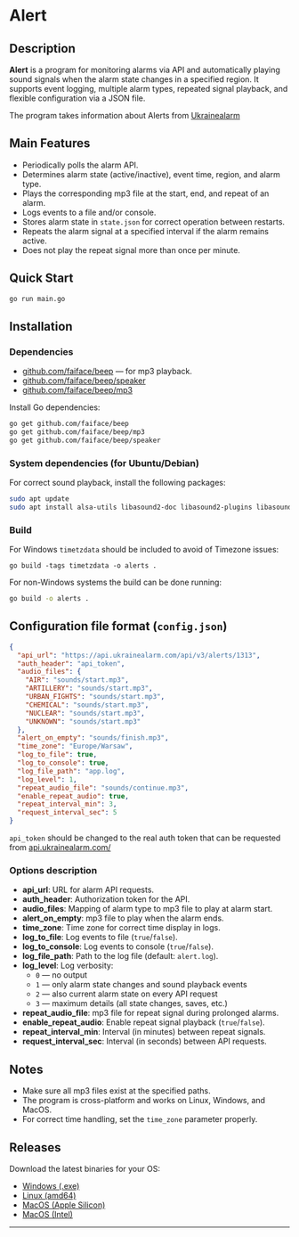 # Alert

## Description

**Alert** is a program for monitoring alarms via API and automatically playing sound signals when the alarm state changes in a specified region. It supports event logging, multiple alarm types, repeated signal playback, and flexible configuration via a JSON file.

The program takes information about Alerts from [Ukrainealarm](https://api.ukrainealarm.com/)

## Main Features

- Periodically polls the alarm API.
- Determines alarm state (active/inactive), event time, region, and alarm type.
- Plays the corresponding mp3 file at the start, end, and repeat of an alarm.
- Logs events to a file and/or console.
- Stores alarm state in `state.json` for correct operation between restarts.
- Repeats the alarm signal at a specified interval if the alarm remains active.
- Does not play the repeat signal more than once per minute.

## Quick Start

```sh
go run main.go
```

## Installation

### Dependencies

- [github.com/faiface/beep](https://github.com/faiface/beep) — for mp3 playback.
- [github.com/faiface/beep/speaker](https://pkg.go.dev/github.com/faiface/beep/speaker)
- [github.com/faiface/beep/mp3](https://pkg.go.dev/github.com/faiface/beep/mp3)

Install Go dependencies:

```sh
go get github.com/faiface/beep
go get github.com/faiface/beep/mp3
go get github.com/faiface/beep/speaker
```

### System dependencies (for Ubuntu/Debian)

For correct sound playback, install the following packages:

```sh
sudo apt update
sudo apt install alsa-utils libasound2-doc libasound2-plugins libasound2-dev
```

### Build

For Windows `timetzdata` should be included to avoid of Timezone issues:

```
go build -tags timetzdata -o alerts .
```

For non-Windows systems the build can be done running:

```sh
go build -o alerts .
```

## Configuration file format (`config.json`)

```json
{
  "api_url": "https://api.ukrainealarm.com/api/v3/alerts/1313",
  "auth_header": "api_token",
  "audio_files": {
    "AIR": "sounds/start.mp3",
    "ARTILLERY": "sounds/start.mp3",
    "URBAN_FIGHTS": "sounds/start.mp3",
    "CHEMICAL": "sounds/start.mp3",
    "NUCLEAR": "sounds/start.mp3",
    "UNKNOWN": "sounds/start.mp3"
  },
  "alert_on_empty": "sounds/finish.mp3",
  "time_zone": "Europe/Warsaw",
  "log_to_file": true,
  "log_to_console": true,
  "log_file_path": "app.log",
  "log_level": 1,
  "repeat_audio_file": "sounds/continue.mp3",
  "enable_repeat_audio": true,
  "repeat_interval_min": 3,
  "request_interval_sec": 5
}
```

`api_token` should be changed to the real auth token that can be requested from [api.ukrainealarm.com/](https://api.ukrainealarm.com/)

### Options description

- **api_url**: URL for alarm API requests.
- **auth_header**: Authorization token for the API.
- **audio_files**: Mapping of alarm type to mp3 file to play at alarm start.
- **alert_on_empty**: mp3 file to play when the alarm ends.
- **time_zone**: Time zone for correct time display in logs.
- **log_to_file**: Log events to file (`true`/`false`).
- **log_to_console**: Log events to console (`true`/`false`).
- **log_file_path**: Path to the log file (default: `alert.log`).
- **log_level**: Log verbosity:
  - `0` — no output
  - `1` — only alarm state changes and sound playback events
  - `2` — also current alarm state on every API request
  - `3` — maximum details (all state changes, saves, etc.)
- **repeat_audio_file**: mp3 file for repeat signal during prolonged alarms.
- **enable_repeat_audio**: Enable repeat signal playback (`true`/`false`).
- **repeat_interval_min**: Interval (in minutes) between repeat signals.
- **request_interval_sec**: Interval (in seconds) between API requests.

## Notes

- Make sure all mp3 files exist at the specified paths.
- The program is cross-platform and works on Linux, Windows, and MacOS.
- For correct time handling, set the `time_zone` parameter properly.

## Releases

Download the latest binaries for your OS:

- [Windows (.exe)](https://github.com/olap74/alerts/releases/latest/download/alerts-windows-amd64.exe)
- [Linux (amd64)](https://github.com/olap74/alerts/releases/latest/download/alerts-linux-amd64)
- [MacOS (Apple Silicon)](https://github.com/olap74/alerts/releases/latest/download/alerts-darwin-aarch64)
- [MacOS (Intel)](https://github.com/olap74/alerts/releases/latest/download/alerts-darwin-x86)

---

